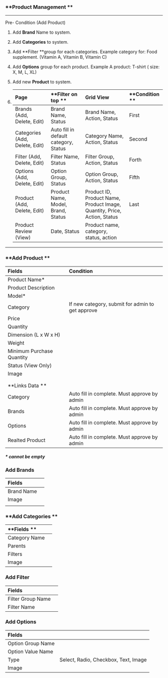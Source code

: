 ### **Product Management **

---

Pre- Condition \(Add Product\)

1. Add **Brand** Name to system. 
2. Add **Categories** to system. 
3. Add **Filter **group for each categories.  Example category for: Food supplement. \(Vitamin A, Vitamin B, Vitamin C\)
4. Add **Options** group for each product. Example A product: T-shirt \( size: X, M, L, XL\)
5. Add new **Product** to system.

6. | **Page** | **Filter on top ** | **Grid View** | **Condition ** |
   | :--- | :--- | :--- | :--- |
   | Brands                                 \(Add, Delete, Edit\) | Brand Name, Status | Brand Name, Action,          Status | First |
   | Categories                          \(Add, Delete, Edit\) | Auto fill in default               category, Status | Category Name, Action,       Status | Second |
   | Filter \(Add, Delete, Edit\) | Filter Name, Status | Filter Group, Action, Status | Forth |
   | Options \(Add, Delete, Edit\) | Option Group, Status | Option Group, Action,           Status | Fifth |
   | Product \(Add, Delete, Edit\) | Product Name, Model,        Brand, Status | Product ID, Product Name,  Product Image, Quantity, Price, Action, Status | Last |
   | Product Review \(View\) | Date, Status | Product name, category, status, action |  |

---

### **Add Product **

| **Fields** | **Condition** |
| :--- | :--- |
| Product Name\* |  |
| Product Description |  |
| Model\* |  |
| Category | If new category, submit for admin to get approve |
| Price |  |
| Quantity |  |
| Dimension \(L x W x H\) |  |
| Weight |  |
| Minimum Purchase Quantity |  |
| Status \(View Only\) |  |
| Image |  |
|  |  |
|  |  |
| **Links Data ** |  |
| Category | Auto fill in complete. Must approve by admin |
| Brands | Auto fill in complete. Must approve by admin |
| Options | Auto fill in complete. Must approve by admin |
| Realted Product | Auto fill in complete. Must approve by admin |

##### \* cannot be empty

### Add Brands

| Fields |  |
| :--- | :--- |
| Brand Name |  |
| Image |  |
|  |  |

### **Add Categories **

| **Fields ** |  |
| :--- | :--- |
| Category Name |  |
| Parents |  |
| Filters |  |
| Image |  |

### **Add Filter**

| **Fields** |  |
| :--- | :--- |
| Filter Group Name |  |
| Filter Name |  |

### **Add Options**

| **FIelds** |  |
| :--- | :--- |
| Option Group Name |  |
| Option Value Name |  |
| Type | Select, Radio, Checkbox, Text, Image |
| Image |  |



